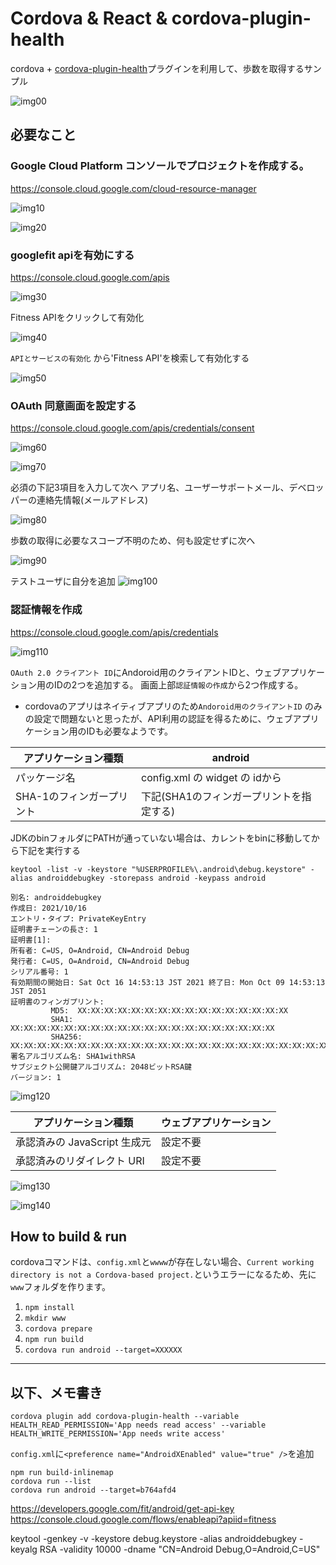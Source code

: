 # Cordova & React & cordova-plugin-health

cordova + [cordova-plugin-health](https://github.com/dariosalvi78/cordova-plugin-health)プラグインを利用して、歩数を取得するサンプル

![img00](./img/img00.png)



## 必要なこと

### Google Cloud Platform コンソールでプロジェクトを作成する。

https://console.cloud.google.com/cloud-resource-manager

![img10](./img/img10.png)

![img20](./img/img20.png)



### googlefit apiを有効にする

https://console.cloud.google.com/apis

![img30](./img/img30.png)

Fitness APIをクリックして有効化

![img40](./img/img40.png)

`APIとサービスの有効化` から'Fitness API'を検索して有効化する

![img50](./img/img50.png)

### OAuth 同意画面を設定する

https://console.cloud.google.com/apis/credentials/consent

![img60](./img/img60.png)

![img70](./img/img70.png)

必須の下記3項目を入力して次へ
アプリ名、ユーザーサポートメール、デベロッパーの連絡先情報(メールアドレス)

![img80](./img/img80.png)

歩数の取得に必要なスコープ不明のため、何も設定せずに次へ

![img90](./img/img90.png)

テストユーザに自分を追加
![img100](./img/img100.png)
### 認証情報を作成

https://console.cloud.google.com/apis/credentials

![img110](./img/img110.png)

`OAuth 2.0 クライアント ID`にAndoroid用のクライアントIDと、ウェブアプリケーション用のIDの2つを追加する。
画面上部`認証情報の作成`から2つ作成する。

*  cordovaのアプリはネイティブアプリのため`Andoroid用のクライアントID` のみの設定で問題ないと思ったが、API利用の認証を得るために、ウェブアプリケーション用のIDも必要なようです。




|  アプリケーション種類  |  android  |
| ---- | ---- |
|  パッケージ名  |  config.xml の widget の idから |
|  SHA-1のフィンガープリント  |  下記(SHA1のフィンガープリントを指定する)  |


JDKのbinフォルダにPATHが通っていない場合は、カレントをbinに移動してから下記を実行する
```
keytool -list -v -keystore "%USERPROFILE%\.android\debug.keystore" -alias androiddebugkey -storepass android -keypass android

別名: androiddebugkey
作成日: 2021/10/16
エントリ・タイプ: PrivateKeyEntry
証明書チェーンの長さ: 1
証明書[1]:
所有者: C=US, O=Android, CN=Android Debug
発行者: C=US, O=Android, CN=Android Debug
シリアル番号: 1
有効期間の開始日: Sat Oct 16 14:53:13 JST 2021 終了日: Mon Oct 09 14:53:13 JST 2051
証明書のフィンガプリント:
         MD5:  XX:XX:XX:XX:XX:XX:XX:XX:XX:XX:XX:XX:XX:XX:XX:XX
         SHA1: XX:XX:XX:XX:XX:XX:XX:XX:XX:XX:XX:XX:XX:XX:XX:XX:XX:XX:XX:XX
         SHA256: XX:XX:XX:XX:XX:XX:XX:XX:XX:XX:XX:XX:XX:XX:XX:XX:XX:XX:XX:XX:XX:XX:XX:XX:XX:XX:XX:XX:XX:XX:XX:XX
署名アルゴリズム名: SHA1withRSA
サブジェクト公開鍵アルゴリズム: 2048ビットRSA鍵
バージョン: 1
```

![img120](./img/img120.png)

|  アプリケーション種類  |  ウェブアプリケーション  |
| ---- | ---- |
|  承認済みの JavaScript 生成元  |  設定不要 |
|  承認済みのリダイレクト URI  |  設定不要  |

![img130](./img/img130.png)


![img140](./img/img140.png)

## How to build & run

cordovaコマンドは、`config.xml`と`wwww`が存在しない場合、`Current working directory is not a Cordova-based project.`というエラーになるため、先に`www`フォルダを作ります。

1. `npm install`
1. `mkdir www`
1. `cordova prepare`
1. `npm run build`
1. `cordova run android --target=XXXXXX`


---

## 以下、メモ書き
```
cordova plugin add cordova-plugin-health --variable HEALTH_READ_PERMISSION='App needs read access' --variable HEALTH_WRITE_PERMISSION='App needs write access'
```

`config.xml`に`<preference name="AndroidXEnabled" value="true" />`を追加



```
npm run build-inlinemap
cordova run --list
cordova run android --target=b764afd4
```
https://developers.google.com/fit/android/get-api-key
https://console.cloud.google.com/flows/enableapi?apiid=fitness



keytool -genkey -v -keystore debug.keystore -alias androiddebugkey -keyalg RSA -validity 10000 -dname "CN=Android Debug,O=Android,C=US"
